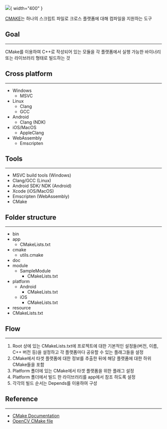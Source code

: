 ![](https://blog.desdelinux.net/wp-content/uploads/2019/07/cmake.jpg){ width="400" }

[CMAKE](https://cmake.org/)는 하나의 스크립트 파일로 크로스 플랫폼에 대해 컴파일을 지원하는 도구

## Goal
---
CMake를 이용하여 C++로 작성되어 있는 모듈을 각 플랫폼에서 실행 가능한 바이너리 또는 라이브러리 형태로 빌드하는 것

## Cross platform
---
- Windows
    - MSVC
- Linux
    - Clang
    - GCC
- Android
    - Clang (NDK)
- iOS/MacOS
    - AppleClang
- WebAssembly
    - Emscripten

## Tools
---
- MSVC build tools (Windows)
- Clang/GCC (Linux)
- Android SDK/ NDK (Android)
- Xcode (iOS/MacOS)
- Emscripten (WebAssembly)
- CMake

## Folder structure
---
- bin
- app
    - CMakeLists.txt
- cmake
    - utils.cmake
- doc
- module
    - SampleModule
      - CMakeLists.txt
- platform
    - Android
      - CMakeLists.txt
    - iOS
      - CMakeLists.txt
- resource
- CMakeLists.txt

## Flow
---
1. Root 상에 있는 CMakeLists.txt에 프로젝트에 대한 기본적인 설정들(버전, 이름, C++ 버전 등)을 설정하고 각 플랫폼마다 공유할 수 있는 플래그들을 설정
2. CMake에서 타겟 플랫폼에 대한 정보를 추출한 뒤에 해당 플랫폼에 대한 하위 CMake들을 포함
3. Platform 폴더에 있는 CMake에서 타겟 플랫폼을 위한 플래그 설정
4. Platform 폴더에서 빌드 한 라이브러리를 app에서 참조 하도록 설정
5. 각각의 빌드 순서는 Depends를 이용하여 구성

## Reference
---
- [CMake Documentation](https://cmake.org/cmake/help/latest/)
- [OpenCV CMake file](https://github.com/opencv/opencv/blob/master/CMakeLists.txt)